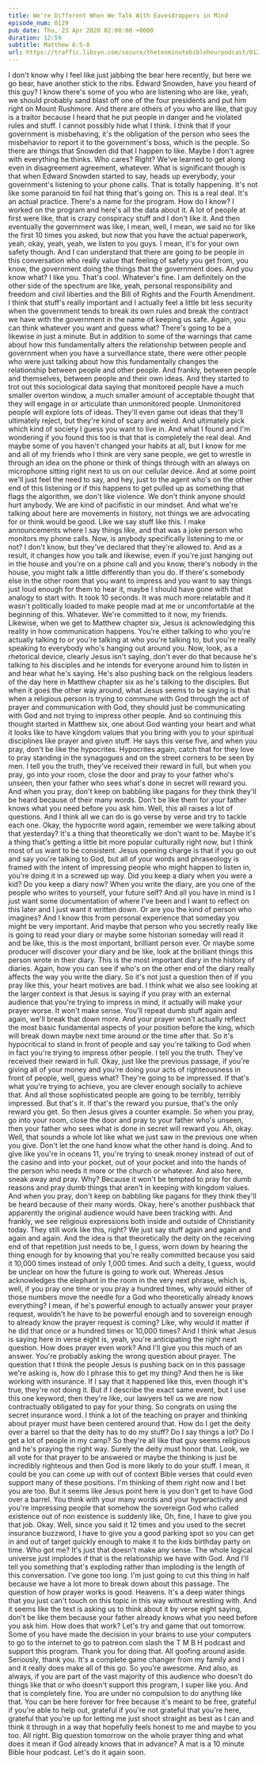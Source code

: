 ```yaml
---
title: We're Different When We Talk With Eavesdroppers in Mind
episode_num: 0129
pub_date: Thu, 23 Apr 2020 02:00:00 +0000
duration: 12:59
subtitle: Matthew 6:5-8
url: https://traffic.libsyn.com/secure/thetenminutebiblehourpodcast/0129_-_Were_Different_When_We_Talk_with_Eavesdroppers_in_Mind.mp3
---
```


 I don't know why I feel like just jabbing the bear here recently, but here we go bear, have another stick to the ribs. Edward Snowden, have you heard of this guy? I know there's some of you who are listening who are like, yeah, we should probably sand blast off one of the four presidents and put him right on Mount Rushmore. And there are others of you who are like, that guy is a traitor because I heard that he put people in danger and he violated rules and stuff. I cannot possibly hide what I think. I think that if your government is misbehaving, it's the obligation of the person who sees the misbehavior to report it to the government's boss, which is the people. So there are things that Snowden did that I happen to like. Maybe I don't agree with everything he thinks. Who cares? Right? We've learned to get along even in disagreement agreement, whatever. What is significant though is that when Edward Snowden started to say, heads up everybody, your government's listening to your phone calls. That is totally happening. It's not like some paranoid tin foil hat thing that's going on. This is a real deal. It's an actual practice. There's a name for the program. How do I know? I worked on the program and here's all the data about it. A lot of people at first were like, that is crazy conspiracy stuff and I don't like it. And then eventually the government was like, I mean, well, I mean, we said no for like the first 10 times you asked, but now that you have the actual paperwork, yeah, okay, yeah, yeah, we listen to you guys. I mean, it's for your own safety though. And I can understand that there are going to be people in this conversation who really value that feeling of safety you get from, you know, the government doing the things that the government does. And you know what? I like you. That's cool. Whatever's fine. I am definitely on the other side of the spectrum are like, yeah, personal responsibility and freedom and civil liberties and the Bill of Rights and the Fourth Amendment. I think that stuff's really important and I actually feel a little bit less security when the government tends to break its own rules and break the contract we have with the government in the name of keeping us safe. Again, you can think whatever you want and guess what? There's going to be a likewise in just a minute. But in addition to some of the warnings that came about how this fundamentally alters the relationship between people and government when you have a surveillance state, there were other people who were just talking about how this fundamentally changes the relationship between people and other people. And frankly, between people and themselves, between people and their own ideas. And they started to trot out this sociological data saying that monitored people have a much smaller overton window, a much smaller amount of acceptable thought that they will engage in or articulate than unmonitored people. Unmonitored people will explore lots of ideas. They'll even game out ideas that they'll ultimately reject, but they're kind of scary and weird. And ultimately pick which kind of society I guess you want to live in. And what I found and I'm wondering if you found this too is that that is completely the real deal. And maybe some of you haven't changed your habits at all, but I know for me and all of my friends who I think are very sane people, we get to wrestle in through an idea on the phone or think of things through with an always on microphone sitting right next to us on our cellular device. And at some point we'll just feel the need to say, and hey, just to the agent who's on the other end of this listening or if this happens to get pulled up as something that flags the algorithm, we don't like violence. We don't think anyone should hurt anybody. We are kind of pacifistic in our mindset. And what we're talking about here are movements in history, not things we are advocating for or think would be good. Like we say stuff like this. I make announcements where I say things like, and that was a joke person who monitors my phone calls. Now, is anybody specifically listening to me or not? I don't know, but they've declared that they're allowed to. And as a result, it changes how you talk and likewise, even if you're just hanging out in the house and you're on a phone call and you know, there's nobody in the house, you might talk a little differently than you do. If there's somebody else in the other room that you want to impress and you want to say things just loud enough for them to hear it, maybe I should have gone with that analogy to start with. It took 10 seconds. It was much more relatable and it wasn't politically loaded to make people mad at me or uncomfortable at the beginning of this. Whatever. We're committed to it now, my friends. Likewise, when we get to Matthew chapter six, Jesus is acknowledging this reality in how communication happens. You're either talking to who you're actually talking to or you're talking at who you're talking to, but you're really speaking to everybody who's hanging out around you. Now, look, as a rhetorical device, clearly Jesus isn't saying, don't ever do that because he's talking to his disciples and he intends for everyone around him to listen in and hear what he's saying. He's also pushing back on the religious leaders of the day here in Matthew chapter six as he's talking to the disciples. But when it goes the other way around, what Jesus seems to be saying is that when a religious person is trying to commune with God through the act of prayer and communication with God, they should just be communicating with God and not trying to impress other people. And so continuing this thought started in Matthew six, one about God wanting your heart and what it looks like to have kingdom values that you bring with you to your spiritual disciplines like prayer and given stuff. He says this verse five, and when you pray, don't be like the hypocrites. Hypocrites again, catch that for they love to pray standing in the synagogues and on the street corners to be seen by men. I tell you the truth, they've received their reward in full, but when you pray, go into your room, close the door and pray to your father who's unseen, then your father who sees what's done in secret will reward you. And when you pray, don't keep on babbling like pagans for they think they'll be heard because of their many words. Don't be like them for your father knows what you need before you ask him. Well, this all raises a lot of questions. And I think all we can do is go verse by verse and try to tackle each one. Okay, the hypocrite word again, remember we were talking about that yesterday? It's a thing that theoretically we don't want to be. Maybe it's a thing that's getting a little bit more popular culturally right now, but I think most of us want to be consistent. Jesus opening charge is that if you go out and say you're talking to God, but all of your words and phraseology is framed with the intent of impressing people who might happen to listen in, you're doing it in a screwed up way. Did you keep a diary when you were a kid? Do you keep a diary now? When you write the diary, are you one of the people who writes to yourself, your future self? And all you have in mind is I just want some documentation of where I've been and I want to reflect on this later and I just want it written down. Or are you the kind of person who imagines? And I know this from personal experience that someday you might be very important. And maybe that person who you secretly really like is going to read your diary or maybe some historian someday will read it and be like, this is the most important, brilliant person ever. Or maybe some producer will discover your diary and be like, look at the brilliant things this person wrote in their diary. This is the most important diary in the history of diaries. Again, how you can see if who's on the other end of the diary really affects the way you write the diary. So it's not just a question then of if you pray like this, your heart motives are bad. I think what we also see looking at the larger context is that Jesus is saying if you pray with an external audience that you're trying to impress in mind, it actually will make your prayer worse. It won't make sense. You'll repeat dumb stuff again and again, we'll break that down more. And your prayer won't actually reflect the most basic fundamental aspects of your position before the king, which will break down maybe next time around or the time after that. So it's hypocritical to stand in front of people and say you're talking to God when in fact you're trying to impress other people. I tell you the truth. They've received their reward in full. Okay, just like the previous passage, if you're giving all of your money and you're doing your acts of righteousness in front of people, well, guess what? They're going to be impressed. If that's what you're trying to achieve, you are clever enough socially to achieve that. And all those sophisticated people are going to be terribly, terribly impressed. But that's it. If that's the reward you pursue, that's the only reward you get. So then Jesus gives a counter example. So when you pray, go into your room, close the door and pray to your father who's unseen, then your father who sees what is done in secret will reward you. Ah, okay. Well, that sounds a whole lot like what we just saw in the previous one when you give. Don't let the one hand know what the other hand is doing. And to give like you're in oceans 11, you're trying to sneak money instead of out of the casino and into your pocket, out of your pocket and into the hands of the person who needs it more or the church or whatever. And also here, sneak away and pray. Why? Because it won't be tempted to pray for dumb reasons and pray dumb things that aren't in keeping with kingdom values. And when you pray, don't keep on babbling like pagans for they think they'll be heard because of their many words. Okay, here's another pushback that apparently the original audience would have been tracking with. And frankly, we see religious expressions both inside and outside of Christianity today. They still work like this, right? We just say stuff again and again and again and again. And the idea is that theoretically the deity on the receiving end of that repetition just needs to be, I guess, worn down by hearing the thing enough for by knowing that you're really committed because you said it 10,000 times instead of only 1,000 times. And such a deity, I guess, would be unclear on how the future is going to work out. Whereas Jesus acknowledges the elephant in the room in the very next phrase, which is, well, if you pray one time or you pray a hundred times, why would either of those numbers move the needle for a God who theoretically already knows everything? I mean, if he's powerful enough to actually answer your prayer request, wouldn't he have to be powerful enough and to sovereign enough to already know the prayer request is coming? Like, why would it matter if he did that once or a hundred times or 10,000 times? And I think what Jesus is saying here in verse eight is, yeah, you're anticipating the right next question. How does prayer even work? And I'll give you this much of an answer. You're probably asking the wrong question about prayer. The question that I think the people Jesus is pushing back on in this passage we're asking is, how do I phrase this to get my thing? And then he is like working with insurance. If I say that it happened like this, even though it's true, they're not doing it. But if I describe the exact same event, but I use this one keyword, then they're like, our lawyers tell us we are now contractually obligated to pay for your thing. So congrats on using the secret insurance word. I think a lot of the teaching on prayer and thinking about prayer must have been centered around that. How do I get the deity over a barrel so that the deity has to do my stuff? Do I say things a lot? Do I get a lot of people in my camp? So they're all like that guy seems religious and he's praying the right way. Surely the deity must honor that. Look, we all vote for that prayer to be answered or maybe the thinking is just be incredibly righteous and then God is more likely to do your stuff. I mean, it could be you can come up with out of context Bible verses that could even support many of these positions. I'm thinking of them right now and I bet you are too. But it seems like Jesus point here is you don't get to have God over a barrel. You think with your many words and your hyperactivity and you're impressing people that somehow the sovereign God who called existence out of non existence is suddenly like, Oh, fine, I have to give you that job. Okay. Well, since you said it 12 times and you used to the secret insurance buzzword, I have to give you a good parking spot so you can get in and out of target quickly enough to make it to the kids birthday party on time. Who got me? It's just that doesn't make any sense. The whole logical universe just implodes if that is the relationship we have with God. And I'll tell you something that's exploding rather than imploding is the length of this conversation. I've gone too long. I'm just going to cut this thing in half because we have a lot more to break down about this passage. The question of how prayer works is good. Heavens. It's a deep water things that you just can't touch on this topic in this way without wrestling with. And it seems like the text is asking us to think about it by verse eight saying, don't be like them because your father already knows what you need before you ask him. How does that work? Let's try and game that out tomorrow. Some of you have made the decision in your brains to use your computers to go to the internet to go to patreon.com slash the T M B H podcast and support this program. Thank you for doing that. All goofing around aside. Seriously, thank you. It's a complete game changer from my family and I and it really does make all of this go. So you're awesome. And also, as always, if you are part of the vast majority of this audience who doesn't do things like that or who doesn't support this program, I super like you. And that is completely fine. You are under no compulsion to do anything like that. You can be here forever for free because it's meant to be free, grateful if you're able to help out, grateful if you're not grateful that you're here, grateful that you're up for letting me just shoot straight as best as I can and think it through in a way that hopefully feels honest to me and maybe to you too. All right. Big question tomorrow on the whole prayer thing and what does it mean if God already knows that in advance? A mat is a 10 minute Bible hour podcast. Let's do it again soon.